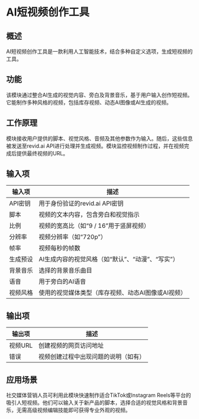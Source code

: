 # AI短视频创作工具

## 概述
AI短视频创作工具是一款利用人工智能技术，结合多种自定义选项，生成短视频的工具。

## 功能
该模块通过整合AI生成的视觉内容、旁白及背景音乐，基于用户输入创作短视频。它能制作多种风格的视频，包括库存视频、动态AI图像或AI生成的视频。

## 工作原理
模块接收用户提供的脚本、视觉风格、音频及其他参数作为输入。随后，这些信息被发送至revid.ai API进行处理并生成视频。模块监控视频制作过程，并在视频完成后提供最终视频的URL。

## 输入项
| 输入项 | 描述 |
|-------|------|
| API密钥 | 用于身份验证的revid.ai API密钥 |
| 脚本 | 视频的文本内容，包含旁白和视觉指示 |
| 比例 | 视频的宽高比（如“9 / 16”用于竖屏视频） |
| 分辨率 | 视频分辨率（如“720p”） |
| 帧率 | 视频每秒的帧数 |
| 生成预设 | AI生成内容的视觉风格（如“默认”、“动漫”、“写实”） |
| 背景音乐 | 选择的背景音乐曲目 |
| 语音 | 用于旁白的AI语音 |
| 视频风格 | 使用的视觉媒体类型（库存视频、动态AI图像或AI视频） |

## 输出项
| 输出项 | 描述 |
|--------|------|
| 视频URL | 创建视频的网页访问地址 |
| 错误 | 视频创建过程中出现问题的说明（如有） |

## 应用场景
社交媒体营销人员可利用此模块快速制作适合TikTok或Instagram Reels等平台的吸引人短视频。他们可以输入关于新产品的脚本，选择合适的视觉风格和背景音乐，无需高级视频编辑技能即可获得专业外观的视频。
